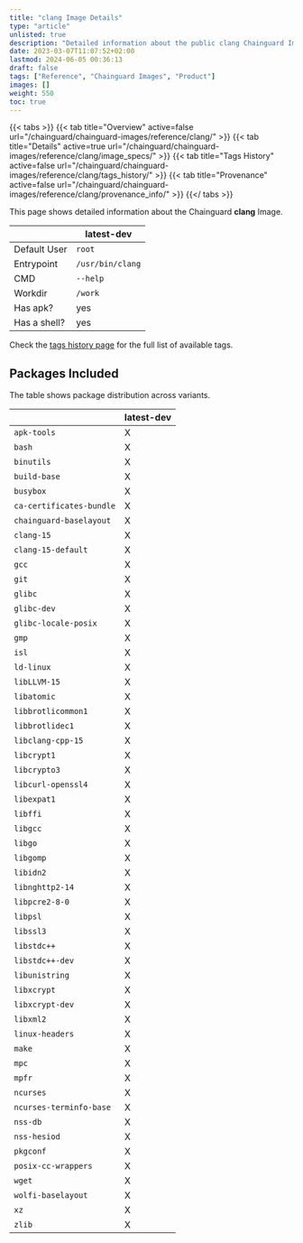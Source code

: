 ```yaml
---
title: "clang Image Details"
type: "article"
unlisted: true
description: "Detailed information about the public clang Chainguard Image."
date: 2023-03-07T11:07:52+02:00
lastmod: 2024-06-05 00:36:13
draft: false
tags: ["Reference", "Chainguard Images", "Product"]
images: []
weight: 550
toc: true
---
```


{{< tabs >}}
{{< tab title="Overview" active=false url="/chainguard/chainguard-images/reference/clang/" >}}
{{< tab title="Details" active=true url="/chainguard/chainguard-images/reference/clang/image_specs/" >}}
{{< tab title="Tags History" active=false url="/chainguard/chainguard-images/reference/clang/tags_history/" >}}
{{< tab title="Provenance" active=false url="/chainguard/chainguard-images/reference/clang/provenance_info/" >}}
{{</ tabs >}}

This page shows detailed information about the Chainguard **clang** Image.

|              | latest-dev       |
|--------------|------------------|
| Default User | `root`           |
| Entrypoint   | `/usr/bin/clang` |
| CMD          | `--help`         |
| Workdir      | `/work`          |
| Has apk?     | yes              |
| Has a shell? | yes              |

Check the [tags history page](/chainguard/chainguard-images/reference/clang/tags_history/) for the full list of available tags.

## Packages Included
The table shows package distribution across variants.

|                          | latest-dev |
|--------------------------|------------|
| `apk-tools`              | X          |
| `bash`                   | X          |
| `binutils`               | X          |
| `build-base`             | X          |
| `busybox`                | X          |
| `ca-certificates-bundle` | X          |
| `chainguard-baselayout`  | X          |
| `clang-15`               | X          |
| `clang-15-default`       | X          |
| `gcc`                    | X          |
| `git`                    | X          |
| `glibc`                  | X          |
| `glibc-dev`              | X          |
| `glibc-locale-posix`     | X          |
| `gmp`                    | X          |
| `isl`                    | X          |
| `ld-linux`               | X          |
| `libLLVM-15`             | X          |
| `libatomic`              | X          |
| `libbrotlicommon1`       | X          |
| `libbrotlidec1`          | X          |
| `libclang-cpp-15`        | X          |
| `libcrypt1`              | X          |
| `libcrypto3`             | X          |
| `libcurl-openssl4`       | X          |
| `libexpat1`              | X          |
| `libffi`                 | X          |
| `libgcc`                 | X          |
| `libgo`                  | X          |
| `libgomp`                | X          |
| `libidn2`                | X          |
| `libnghttp2-14`          | X          |
| `libpcre2-8-0`           | X          |
| `libpsl`                 | X          |
| `libssl3`                | X          |
| `libstdc++`              | X          |
| `libstdc++-dev`          | X          |
| `libunistring`           | X          |
| `libxcrypt`              | X          |
| `libxcrypt-dev`          | X          |
| `libxml2`                | X          |
| `linux-headers`          | X          |
| `make`                   | X          |
| `mpc`                    | X          |
| `mpfr`                   | X          |
| `ncurses`                | X          |
| `ncurses-terminfo-base`  | X          |
| `nss-db`                 | X          |
| `nss-hesiod`             | X          |
| `pkgconf`                | X          |
| `posix-cc-wrappers`      | X          |
| `wget`                   | X          |
| `wolfi-baselayout`       | X          |
| `xz`                     | X          |
| `zlib`                   | X          |

